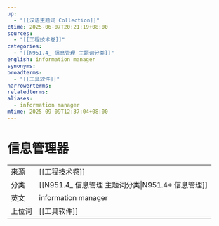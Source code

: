 ```yaml
---
up:
  - "[[汉语主题词 Collection]]"
ctime: 2025-06-07T20:21:19+08:00
sources:
  - "[[工程技术卷]]"
categories:
  - "[[N951.4_ 信息管理 主题词分类]]"
english: information manager
synonyms:
broadterms:
  - "[[工具软件]]"
narrowerterms:
relatedterms:
aliases:
  - information manager
mtime: 2025-09-09T12:37:04+08:00
---
```


# 信息管理器

| | |
| --- | --- |
| 来源 | [[工程技术卷]]|
| 分类 | [[N951.4_ 信息管理 主题词分类\|N951.4* 信息管理]]|
| 英文 | information manager |
| 上位词 | [[工具软件]]|
